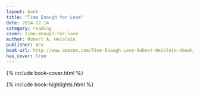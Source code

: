 ```yaml
---
layout: book
title: "Time Enough for Love"
date: 2014-12-14
category: reading
cover: time-enough-for-love
author: Robert A. Heinlein
publisher: Ace
book-url: http://www.amazon.com/Time-Enough-Love-Robert-Heinlein-ebook/dp/B004IYITXE/
has_cover: true
---
```

{% include book-cover.html %}

{% include book-highlights.html %}
